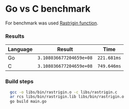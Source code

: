 # Go vs C benchmark

For benchmark was used [Rastrigin function](https://en.wikipedia.org/wiki/Rastrigin_function).

### Results

| Language | Result                  | Time        |
|----------|-------------------------|-------------|
| Go       | `3.108036677204659e+08` | `221.681ms` |
| C        | `3.108036677204659e+08` | `749.646ms` |

### Build steps

```bash
  gcc -o libs/bin/rastrigin.o -c libs/rastrigin.c
  ar rcs libs/bin/rastrigin.lib libs/bin/rastrigin.o
  go build main.go
```

